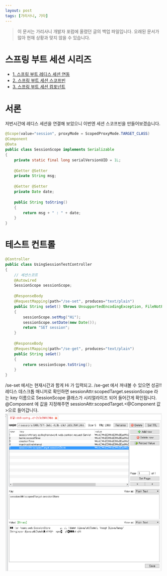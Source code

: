 ```yaml
---
layout: post
tags: [가리사니, 기타]
---
```


> 이 문서는 가리사니 개발자 포럼에 올렸던 글의 백업 파일입니다.
오래된 문서가 많아 현재 상황과 맞지 않을 수 있습니다.


# 스프링 부트 세션 시리즈
- [1. 스프링 부트 레디스 세션 연동](/lab?topicId=277)
- [2. 스프링 부트 세션 스코프빈](/lab?topicId=278)
- [3. 스프링 부트 세션 컴포넌트](/lab?topicId=279)



# 서론
저번시간에 레디스 세션을 연결해 보았으니 이번엔 세션 스코프빈을 만들어보겠습니다.
``` java
@Scope(value="session", proxyMode = ScopedProxyMode.TARGET_CLASS)
@Component
@Data
public class SessionScope implements Serializable
{
	private static final long serialVersionUID = 1L;

	@Getter @Setter
	private String msg;

	@Getter @Setter
	private Date date;

	public String toString()
	{
		return msg + " : " + date;
	}
}
```


# 테스트 컨트롤
``` java
@Controller
public class UsingSessionTestController
{
	// 세션스코프
	@Autowired
	SessionScope sessionScope;

	@ResponseBody
	@RequestMapping(path="/se-set", produces="text/plain")
	public String seSet() throws UnsupportedEncodingException, FileNotFoundException, IOException
	{
		sessionScope.setMsg("Hi");
		sessionScope.setDate(new Date());
		return "SET session";
	}

	@ResponseBody
	@RequestMapping(path="/se-get", produces="text/plain")
	public String seGet()
	{
		return sessionScope.toString();
	}
}
```
/se-set 에서는 현재시간과 함게 Hi 가 입력되고.
/se-get 에서 꺼내볼 수 있으면 성공!!
레디스 데스크톱 매니저로 확인하면 sessionAttr:scopedTarget.sessionScope 라는 key 이름으로 SessionScope  클래스가 시리얼라이즈 되어 들어간게 확인됩니다.
@Component 에 값을 지정해주면 sessionAttr:scopedTarget.<@Component 값>으로 들어갑니다.
![](/file/old/153.png)